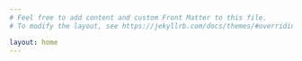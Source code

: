 ```yaml
---
# Feel free to add content and custom Front Matter to this file.
# To modify the layout, see https://jekyllrb.com/docs/themes/#overriding-theme-defaults

layout: home
---
```


  <div id="root"></div>
  <script type="text/javascript" src="/assets/javascripts/main.js" charset="utf-8"></script>